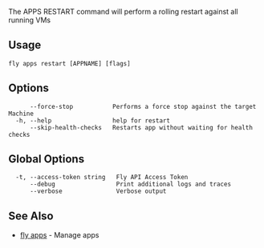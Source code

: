 The APPS RESTART command will perform a rolling restart against all running VMs

## Usage
~~~
fly apps restart [APPNAME] [flags]
~~~

## Options

~~~
      --force-stop           Performs a force stop against the target Machine
  -h, --help                 help for restart
      --skip-health-checks   Restarts app without waiting for health checks
~~~

## Global Options

~~~
  -t, --access-token string   Fly API Access Token
      --debug                 Print additional logs and traces
      --verbose               Verbose output
~~~

## See Also

* [fly apps](/docs/flyctl/fly-apps/)	 - Manage apps

